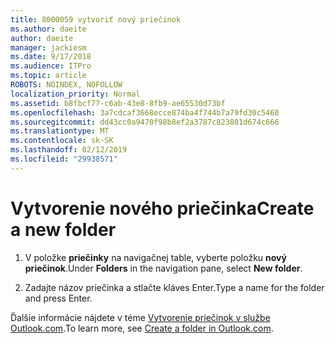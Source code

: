 ```yaml
---
title: 8000059 vytvoriť nový priečinok
ms.author: daeite
author: daeite
manager: jackiesm
ms.date: 9/17/2018
ms.audience: ITPro
ms.topic: article
ROBOTS: NOINDEX, NOFOLLOW
localization_priority: Normal
ms.assetid: b8fbcf77-c6ab-43e8-8fb9-ae65530d73bf
ms.openlocfilehash: 3a7cdcaf3668ecce874ba4f744b7a79fd30c5460
ms.sourcegitcommit: dd43cc0a9470f98b8ef2a3787c823801d674c666
ms.translationtype: MT
ms.contentlocale: sk-SK
ms.lasthandoff: 02/12/2019
ms.locfileid: "29938571"
---
```

# <a name="create-a-new-folder"></a><span data-ttu-id="f2784-102">Vytvorenie nového priečinka</span><span class="sxs-lookup"><span data-stu-id="f2784-102">Create a new folder</span></span>

1. <span data-ttu-id="f2784-103">V položke **priečinky** na navigačnej table, vyberte položku **nový priečinok**.</span><span class="sxs-lookup"><span data-stu-id="f2784-103">Under **Folders** in the navigation pane, select **New folder**.</span></span> 
    
2. <span data-ttu-id="f2784-104">Zadajte názov priečinka a stlačte kláves Enter.</span><span class="sxs-lookup"><span data-stu-id="f2784-104">Type a name for the folder and press Enter.</span></span>
    
<span data-ttu-id="f2784-105">Ďalšie informácie nájdete v téme [Vytvorenie priečinok v službe Outlook.com](https://support.office.com/article/5fa8de74-3562-4729-ac1d-5599f470b25a).</span><span class="sxs-lookup"><span data-stu-id="f2784-105">To learn more, see [Create a folder in Outlook.com](https://support.office.com/article/5fa8de74-3562-4729-ac1d-5599f470b25a).</span></span>
  

